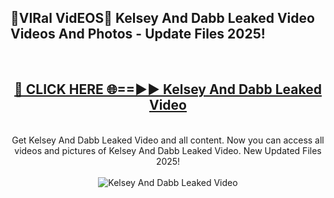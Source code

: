 <h2>🔴VIRal VidEOS🔴 Kelsey And Dabb Leaked Video Videos And Photos - Update Files 2025!</h2>
<br>
<div align="center">
<h2><a href="https://virallinks.top/odZfE0" rel="nofollow">🔴 CLICK HERE 🌐==►► Kelsey And Dabb Leaked Video</a></h2>
<br>
Get Kelsey And Dabb Leaked Video and all content. Now you can access all videos and pictures of Kelsey And Dabb Leaked Video. New Updated Files 2025!
<br>
<br>
<a href="https://virallinks.top/odZfE0" rel="nofollow" data-target="animated-image.originalLink"><img src="https://i.imgur.com/dJHk4Zq.gif)" alt="Kelsey And Dabb Leaked Video" style="max-width: 100%; display: inline-block;" data-target="animated-image.originalImage"></a>
</div>
<br>
